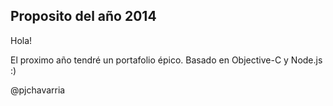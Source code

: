 ## Proposito del año 2014

Hola!

El proximo año tendré un portafolio épico. Basado en Objective-C y Node.js :)

@pjchavarria
